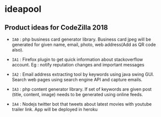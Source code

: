 # ideapool

## Product ideas for CodeZilla 2018

- `IA0` : php business card generator library. Business card jpeg will be generated for given name, email, photo, web address(Add as QR code also).

- `IA1` : Firefox plugin to get quick information about stackoverflow account. Eg : notify reputation changes and important messages

- `IA2` : Email address extracting tool by keywords using java swing GUI. Search web pages using search engine API and capture emails.

- `IA3` : php content generator library. If set of keywords are given post (title, content, image) needs to be generated using online feeds.

- `IA4` : Nodejs twitter bot that tweets about latest movies with youtube trailer link. App will be deployed in heroku
